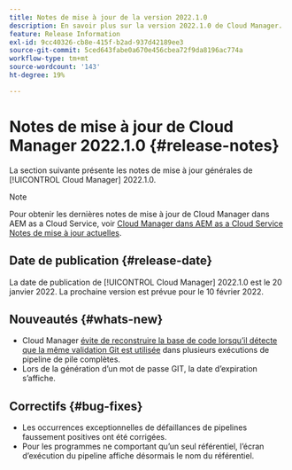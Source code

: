 ```yaml
---
title: Notes de mise à jour de la version 2022.1.0
description: En savoir plus sur la version 2022.1.0 de Cloud Manager.
feature: Release Information
exl-id: 9cc40326-cb8e-415f-b2ad-937d42189ee3
source-git-commit: 5ced643fabe0a670e456cbea72f9da8196ac774a
workflow-type: tm+mt
source-wordcount: '143'
ht-degree: 19%

---
```


# Notes de mise à jour de Cloud Manager 2022.1.0 {#release-notes}

La section suivante présente les notes de mise à jour générales de [!UICONTROL Cloud Manager] 2022.1.0.

>[!NOTE]
>
>Pour obtenir les dernières notes de mise à jour de Cloud Manager dans AEM as a Cloud Service, voir [Cloud Manager dans AEM as a Cloud Service Notes de mise à jour actuelles](https://experienceleague.adobe.com/en/docs/experience-manager-cloud-service/content/release-notes/cloud-manager/current).

## Date de publication {#release-date}

La date de publication de [!UICONTROL Cloud Manager] 2022.1.0 est le 20 janvier 2022. La prochaine version est prévue pour le 10 février 2022.

## Nouveautés {#whats-new}

* Cloud Manager [ évite de reconstruire la base de code lorsqu’il détecte que la même validation Git est utilisée](/help/getting-started/project-setup.md#build-artifact-reuse) dans plusieurs exécutions de pipeline de pile complètes.
* Lors de la génération d’un mot de passe GIT, la date d’expiration s’affiche.

## Correctifs {#bug-fixes}

* Les occurrences exceptionnelles de défaillances de pipelines faussement positives ont été corrigées.
* Pour les programmes ne comportant qu’un seul référentiel, l’écran d’exécution du pipeline affiche désormais le nom du référentiel.
